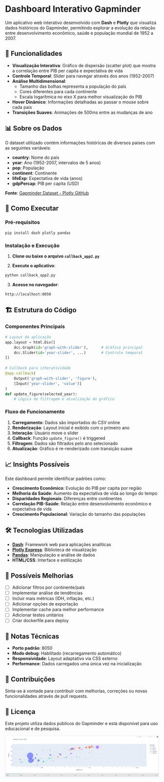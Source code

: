 # Dashboard Interativo Gapminder

Um aplicativo web interativo desenvolvido com **Dash** e **Plotly** que visualiza dados históricos do Gapminder, permitindo explorar a evolução da relação entre desenvolvimento econômico, saúde e população mundial de 1952 a 2007.

## 🎯 Funcionalidades

- **Visualização Interativa**: Gráfico de dispersão (scatter plot) que mostra a correlação entre PIB per capita e expectativa de vida
- **Controle Temporal**: Slider para navegar através dos anos (1952-2007)
- **Análise Multidimensional**: 
  - Tamanho das bolhas representa a população do país
  - Cores diferentes para cada continente
  - Escala logarítmica no eixo X para melhor visualização do PIB
- **Hover Dinâmico**: Informações detalhadas ao passar o mouse sobre cada país
- **Transições Suaves**: Animações de 500ms entre as mudanças de ano

## 📊 Sobre os Dados

O dataset utilizado contém informações históricas de diversos países com as seguintes variáveis:
- **country**: Nome do país
- **year**: Ano (1952-2007, intervalos de 5 anos)
- **pop**: População
- **continent**: Continente
- **lifeExp**: Expectativa de vida (anos)
- **gdpPercap**: PIB per capita (USD)

**Fonte**: [Gapminder Dataset - Plotly GitHub](https://raw.githubusercontent.com/plotly/datasets/master/gapminderDataFiveYear.csv)

## 🚀 Como Executar

### Pré-requisitos

```bash
pip install dash plotly pandas
```

### Instalação e Execução

1. **Clone ou baixe o arquivo `callback_app2.py`**

2. **Execute o aplicativo**:
```bash
python callback_app2.py
```

3. **Acesse no navegador**:
```
http://localhost:8050
```

## 🏗️ Estrutura do Código

### Componentes Principais

```python
# Layout da aplicação
app.layout = html.Div([
    dcc.Graph(id='graph-with-slider'),      # Gráfico principal
    dcc.Slider(id='year-slider', ...)       # Controle temporal
])

# Callback para interatividade
@app.callback(
    Output('graph-with-slider', 'figure'),
    [Input('year-slider', 'value')]
)
def update_figure(selected_year):
    # Lógica de filtragem e atualização do gráfico
```

### Fluxo de Funcionamento

1. **Carregamento**: Dados são importados do CSV online
2. **Renderização**: Layout inicial é exibido com o primeiro ano
3. **Interação**: Usuário move o slider
4. **Callback**: Função `update_figure()` é triggered
5. **Filtragem**: Dados são filtrados pelo ano selecionado
6. **Atualização**: Gráfico é re-renderizado com transição suave

## 📈 Insights Possíveis

Este dashboard permite identificar padrões como:

- **Crescimento Econômico**: Evolução do PIB per capita por região
- **Melhoria da Saúde**: Aumento da expectativa de vida ao longo do tempo
- **Disparidades Regionais**: Diferenças entre continentes
- **Correlação PIB-Saúde**: Relação entre desenvolvimento econômico e expectativa de vida
- **Crescimento Populacional**: Variação do tamanho das populações

## 🛠️ Tecnologias Utilizadas

- **[Dash](https://dash.plotly.com/)**: Framework web para aplicações analíticas
- **[Plotly Express](https://plotly.com/python/plotly-express/)**: Biblioteca de visualização
- **[Pandas](https://pandas.pydata.org/)**: Manipulação e análise de dados
- **HTML/CSS**: Interface e estilização

## 🔧 Possíveis Melhorias

- [ ] Adicionar filtros por continente/país
- [ ] Implementar análise de tendências
- [ ] Incluir mais métricas (IDH, inflação, etc.)
- [ ] Adicionar opções de exportação
- [ ] Implementar cache para melhor performance
- [ ] Adicionar testes unitários
- [ ] Criar dockerfile para deploy

## 📝 Notas Técnicas

- **Porto padrão**: 8050
- **Modo debug**: Habilitado (recarregamento automático)
- **Responsividade**: Layout adaptativo via CSS externo
- **Performance**: Dados carregados uma única vez na inicialização

## 🤝 Contribuições

Sinta-se à vontade para contribuir com melhorias, correções ou novas funcionalidades através de pull requests.

## 📄 Licença

Este projeto utiliza dados públicos do Gapminder e está disponível para uso educacional e de pesquisa.

![Logo do Projeto](dash.png)